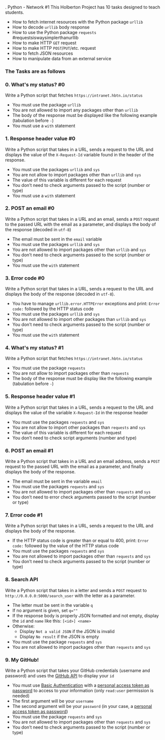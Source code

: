 . Python - Network #1
This Holberton Project has 10 tasks designed to teach students.
-   How to fetch internet resources with the Python package  `urllib`
-   How to decode  `urllib`  body response
-   How to use the Python package  `requests`  #requestsiswaysimplerthanurllib
-   How to make HTTP  `GET`  request
-   How to make HTTP  `POST`/`PUT`/etc. request
-   How to fetch JSON resources
-   How to manipulate data from an external service

### The  Tasks are as follows

### 0. What's my status? #0
Write a Python script that fetches  `https://intranet.hbtn.io/status`

-   You must use the package  `urllib`
-   You are not allowed to import any packages other than  `urllib`
-   The body of the response must be displayed like the following example (tabulation before  `-`)
-   You must use a  `with`  statement

### 1. Response header value #0

Write a Python script that takes in a URL, sends a request to the URL and displays the value of the  `X-Request-Id`  variable found in the header of the response.

-   You must use the packages  `urllib`  and  `sys`
-   You are not allow to import packages other than  `urllib`  and  `sys`
-   The value of this variable is different for each request
-   You don’t need to check arguments passed to the script (number or type)
-   You must use a  `with`  statement

### 2. POST an email #0

Write a Python script that takes in a URL and an email, sends a  `POST`  request to the passed URL with the email as a parameter, and displays the body of the response (decoded in  `utf-8`)

-   The email must be sent in the  `email`  variable
-   You must use the packages  `urllib`  and  `sys`
-   You are not allowed to import packages other than  `urllib`  and  `sys`
-   You don’t need to check arguments passed to the script (number or type)
-   You must use the  `with`  statement

### 3. Error code #0

Write a Python script that takes in a URL, sends a request to the URL and displays the body of the response (decoded in  `utf-8`).

-   You have to manage  `urllib.error.HTTPError`  exceptions and print:  `Error code:`  followed by the HTTP status code
-   You must use the packages  `urllib`  and  `sys`
-   You are not allowed to import other packages than  `urllib`  and  `sys`
-   You don’t need to check arguments passed to the script (number or type)
-   You must use the  `with`  statement

### 4. What's my status? #1

Write a Python script that fetches  `https://intranet.hbtn.io/status`

-   You must use the package  `requests`
-   You are not allow to import packages other than  `requests`
-   The body of the response must be display like the following example (tabulation before  `-`)

### 5. Response header value #1

Write a Python script that takes in a URL, sends a request to the URL and displays the value of the variable  `X-Request-Id`  in the response header

-   You must use the packages  `requests`  and  `sys`
-   You are not allow to import other packages than  `requests`  and  `sys`
-   The value of this variable is different for each request
-   You don’t need to check script arguments (number and type)

### 6. POST an email #1

Write a Python script that takes in a URL and an email address, sends a  `POST`  request to the passed URL with the email as a parameter, and finally displays the body of the response.

-   The email must be sent in the variable  `email`
-   You must use the packages  `requests`  and  `sys`
-   You are not allowed to import packages other than  `requests`  and  `sys`
-   You don’t need to error check arguments passed to the script (number or type)

### 7. Error code #1

Write a Python script that takes in a URL, sends a request to the URL and displays the body of the response.

-   If the HTTP status code is greater than or equal to 400, print:  `Error code:`  followed by the value of the HTTP status code
-   You must use the packages  `requests`  and  `sys`
-   You are not allowed to import packages other than  `requests`  and  `sys`
-   You don’t need to check arguments passed to the script (number or type)

### 8. Search API

Write a Python script that takes in a letter and sends a  `POST`  request to  `http://0.0.0.0:5000/search_user`  with the letter as a parameter.

-   The letter must be sent in the variable  `q`
-   If no argument is given, set  `q=""`
-   If the response body is properly JSON formatted and not empty, display the  `id`  and  `name`  like this:  `[<id>] <name>`
-   Otherwise:
    -   Display  `Not a valid JSON`  if the JSON is invalid
    -   Display  `No result`  if the JSON is empty
-   You must use the package  `requests`  and  `sys`
-   You are not allowed to import packages other than  `requests`  and  `sys`

### 9. My GitHub!

Write a Python script that takes your GitHub credentials (username and password) and uses the  [GitHub API](https://intranet.hbtn.io/rltoken/LlA36cCJ0ehrbUWfZ7AgJw "GitHub API")  to display your  `id`

-   You must use  [Basic Authentication](https://intranet.hbtn.io/rltoken/O-grmscg5-UIu1zG13nj9w "Basic Authentication")  with a  [personal access token as password](https://intranet.hbtn.io/rltoken/nzmgFYsgkZrs-YRmWSj2gg "personal access token as password")  to access to your information (only  `read:user`  permission is needed)
-   The first argument will be your  `username`
-   The second argument will be your  `password`  (in your case, a  [personal access token as password](https://intranet.hbtn.io/rltoken/nzmgFYsgkZrs-YRmWSj2gg "personal access token as password"))
-   You must use the package  `requests`  and  `sys`
-   You are not allowed to import packages other than  `requests`  and  `sys`
-   You don’t need to check arguments passed to the script (number or type)
